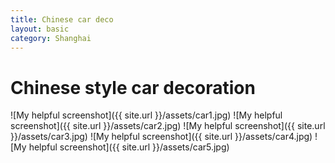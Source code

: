 ```yaml
---
title: Chinese car deco
layout: basic
category: Shanghai
---
```



Chinese style car decoration
============================

![My helpful screenshot]({{ site.url }}/assets/car1.jpg)
![My helpful screenshot]({{ site.url }}/assets/car2.jpg)
![My helpful screenshot]({{ site.url }}/assets/car3.jpg)
![My helpful screenshot]({{ site.url }}/assets/car4.jpg)
![My helpful screenshot]({{ site.url }}/assets/car5.jpg)

